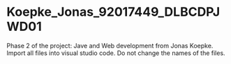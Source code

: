 # Koepke_Jonas_92017449_DLBCDPJWD01
Phase 2 of the project: Jave and Web development from Jonas Koepke.
Import all files into visual studio code.
Do not change the names of the files. 

